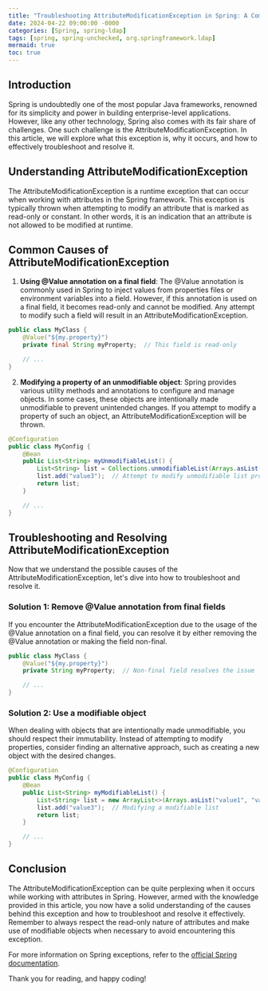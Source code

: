 ```yaml
---
title: "Troubleshooting AttributeModificationException in Spring: A Comprehensive Guide"
date: 2024-04-22 09:00:00 -0000
categories: [Spring, spring-ldap]
tags: [spring, spring-unchecked, org.springframework.ldap]
mermaid: true
toc: true
---
```



## Introduction

Spring is undoubtedly one of the most popular Java frameworks, renowned for its simplicity and power in building enterprise-level applications. However, like any other technology, Spring also comes with its fair share of challenges. One such challenge is the AttributeModificationException. In this article, we will explore what this exception is, why it occurs, and how to effectively troubleshoot and resolve it.

## Understanding AttributeModificationException

The AttributeModificationException is a runtime exception that can occur when working with attributes in the Spring framework. This exception is typically thrown when attempting to modify an attribute that is marked as read-only or constant. In other words, it is an indication that an attribute is not allowed to be modified at runtime.

## Common Causes of AttributeModificationException

1. **Using @Value annotation on a final field**: The @Value annotation is commonly used in Spring to inject values from properties files or environment variables into a field. However, if this annotation is used on a final field, it becomes read-only and cannot be modified. Any attempt to modify such a field will result in an AttributeModificationException.

```java
public class MyClass {
    @Value("${my.property}")
    private final String myProperty;  // This field is read-only

    // ...
}
```

2. **Modifying a property of an unmodifiable object**: Spring provides various utility methods and annotations to configure and manage objects. In some cases, these objects are intentionally made unmodifiable to prevent unintended changes. If you attempt to modify a property of such an object, an AttributeModificationException will be thrown.

```java
@Configuration
public class MyConfig {
    @Bean
    public List<String> myUnmodifiableList() {
        List<String> list = Collections.unmodifiableList(Arrays.asList("value1", "value2"));
        list.add("value3");  // Attempt to modify unmodifiable list property
        return list;
    }

    // ...
}
```

## Troubleshooting and Resolving AttributeModificationException

Now that we understand the possible causes of the AttributeModificationException, let's dive into how to troubleshoot and resolve it.

### Solution 1: Remove @Value annotation from final fields

If you encounter the AttributeModificationException due to the usage of the @Value annotation on a final field, you can resolve it by either removing the @Value annotation or making the field non-final. 

```java
public class MyClass {
    @Value("${my.property}")
    private String myProperty;  // Non-final field resolves the issue

    // ...
}
```

### Solution 2: Use a modifiable object

When dealing with objects that are intentionally made unmodifiable, you should respect their immutability. Instead of attempting to modify properties, consider finding an alternative approach, such as creating a new object with the desired changes.

```java
@Configuration
public class MyConfig {
    @Bean
    public List<String> myModifiableList() {
        List<String> list = new ArrayList<>(Arrays.asList("value1", "value2"));
        list.add("value3");  // Modifying a modifiable list
        return list;
    }

    // ...
}
```

## Conclusion

The AttributeModificationException can be quite perplexing when it occurs while working with attributes in Spring. However, armed with the knowledge provided in this article, you now have a solid understanding of the causes behind this exception and how to troubleshoot and resolve it effectively. Remember to always respect the read-only nature of attributes and make use of modifiable objects when necessary to avoid encountering this exception.

For more information on Spring exceptions, refer to the [official Spring documentation](https://docs.spring.io/spring-framework/docs/current/reference/html/core.html#exceptions).

Thank you for reading, and happy coding!

